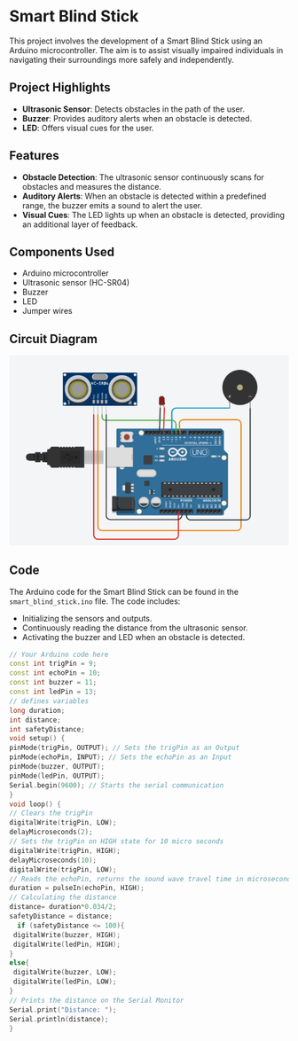 # Smart Blind Stick

This project involves the development of a Smart Blind Stick using an Arduino microcontroller. The aim is to assist visually impaired individuals in navigating their surroundings more safely and independently.

## Project Highlights

- **Ultrasonic Sensor**: Detects obstacles in the path of the user.
- **Buzzer**: Provides auditory alerts when an obstacle is detected.
- **LED**: Offers visual cues for the user.

## Features

- **Obstacle Detection**: The ultrasonic sensor continuously scans for obstacles and measures the distance.
- **Auditory Alerts**: When an obstacle is detected within a predefined range, the buzzer emits a sound to alert the user.
- **Visual Cues**: The LED lights up when an obstacle is detected, providing an additional layer of feedback.

## Components Used

- Arduino microcontroller
- Ultrasonic sensor (HC-SR04)
- Buzzer
- LED
- Jumper wires

## Circuit Diagram

![Circuit Diagram](smart_blind_stick.png)

## Code

The Arduino code for the Smart Blind Stick can be found in the `smart_blind_stick.ino` file. The code includes:

- Initializing the sensors and outputs.
- Continuously reading the distance from the ultrasonic sensor.
- Activating the buzzer and LED when an obstacle is detected.

```cpp
// Your Arduino code here
const int trigPin = 9;
const int echoPin = 10;
const int buzzer = 11;
const int ledPin = 13;
// defines variables
long duration;
int distance;
int safetyDistance;
void setup() {
pinMode(trigPin, OUTPUT); // Sets the trigPin as an Output
pinMode(echoPin, INPUT); // Sets the echoPin as an Input
pinMode(buzzer, OUTPUT);
pinMode(ledPin, OUTPUT);
Serial.begin(9600); // Starts the serial communication
}
void loop() {
// Clears the trigPin
digitalWrite(trigPin, LOW);
delayMicroseconds(2);
// Sets the trigPin on HIGH state for 10 micro seconds
digitalWrite(trigPin, HIGH);
delayMicroseconds(10);
digitalWrite(trigPin, LOW);
// Reads the echoPin, returns the sound wave travel time in microseconds
duration = pulseIn(echoPin, HIGH);
// Calculating the distance
distance= duration*0.034/2;
safetyDistance = distance;
  if (safetyDistance <= 100){
 digitalWrite(buzzer, HIGH);
 digitalWrite(ledPin, HIGH);
}
else{
 digitalWrite(buzzer, LOW);
 digitalWrite(ledPin, LOW);
}
// Prints the distance on the Serial Monitor
Serial.print("Distance: ");
Serial.println(distance);
}
